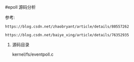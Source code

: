 #epoll 源码分析

参考:

    https://blog.csdn.net/zhaobryant/article/details/80557262

    https://blog.csdn.net/baiye_xing/article/details/76352935


1. 源码目录

    kernel/fs/eventpoll.c
